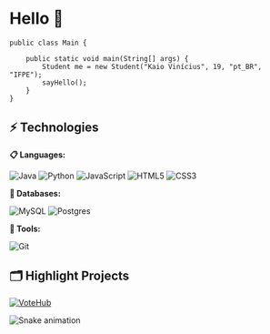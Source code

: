 # Hello 👋


```
public class Main {

    public static void main(String[] args) {
        Student me = new Student("Kaio Vinícius", 19, "pt_BR", "IFPE");
        sayHello();
    }
}
```


## ⚡ Technologies


**📋 Languages:**

![Java](https://img.shields.io/badge/java-%23ED8B00.svg?style=for-the-badge&logo=openjdk&logoColor=white)
![Python](https://img.shields.io/badge/python-3670A0?style=for-the-badge&logo=python&logoColor=ffdd54)
![JavaScript](https://img.shields.io/badge/javascript-%23323330.svg?style=for-the-badge&logo=javascript&logoColor=%23F7DF1E)
![HTML5](https://img.shields.io/badge/html5-%23E34F26.svg?style=for-the-badge&logo=html5&logoColor=white)
![CSS3](https://img.shields.io/badge/css3-%231572B6.svg?style=for-the-badge&logo=css3&logoColor=white)

**💾 Databases:**

![MySQL](https://img.shields.io/badge/mysql-%2300f.svg?style=for-the-badge&logo=mysql&logoColor=white)
![Postgres](https://img.shields.io/badge/postgres-%23316192.svg?style=for-the-badge&logo=postgresql&logoColor=white)   

**🔧 Tools:**

![Git](https://img.shields.io/badge/git-%23F05033.svg?style=for-the-badge&logo=git&logoColor=white)



## 🗂️ Highlight Projects

[![VoteHub](https://github-readme-stats.vercel.app/api/pin/?username=kvsbarbosa&repo=votehub)](https://github.com/kvsbarbosa/votehub)

![Snake animation](https://github.com/seu-usuário-aqui/seu-usuário-aqui/blob/output/github-contribution-grid-snake.svg)




